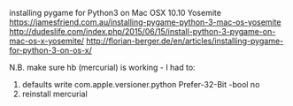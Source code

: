 installing pygame for Python3 on Mac OSX 10.10 Yosemite
https://jamesfriend.com.au/installing-pygame-python-3-mac-os-yosemite
http://dudeslife.com/index.php/2015/06/15/install-python-3-pygame-on-mac-os-x-yosemite/
http://florian-berger.de/en/articles/installing-pygame-for-python-3-on-os-x/

N.B. make sure hb (mercurial) is working - I had to:
1. defaults write com.apple.versioner.python Prefer-32-Bit -bool no
2. reinstall mercurial
